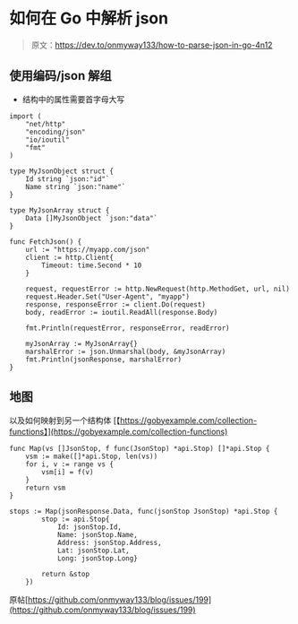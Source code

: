 # 如何在 Go 中解析 json

> 原文：<https://dev.to/onmyway133/how-to-parse-json-in-go-4n12>

## 使用编码/json 解组

*   结构中的属性需要首字母大写

```
import (
    "net/http"
    "encoding/json"
    "io/ioutil"
    "fmt"
)

type MyJsonObject struct {
    Id string `json:"id"`
    Name string `json:"name"`
}

type MyJsonArray struct {
    Data []MyJsonObject `json:"data"`
}

func FetchJson() {
    url := "https://myapp.com/json"
    client := http.Client{
        Timeout: time.Second * 10
    }

    request, requestError := http.NewRequest(http.MethodGet, url, nil)
    request.Header.Set("User-Agent", "myapp")
    response, responseError := client.Do(request)
    body, readError := ioutil.ReadAll(response.Body)

    fmt.Println(requestError, responseError, readError)

    myJsonArray := MyJsonArray{}
    marshalError := json.Unmarshal(body, &myJsonArray)
    fmt.Println(jsonResponse, marshalError) 
} 
```

## 地图

以及如何映射到另一个结构体
[【https://gobyexample.com/collection-functions】](https://gobyexample.com/collection-functions)

```
func Map(vs []JsonStop, f func(JsonStop) *api.Stop) []*api.Stop {
    vsm := make([]*api.Stop, len(vs))
    for i, v := range vs {
        vsm[i] = f(v)
    }
    return vsm
}

stops := Map(jsonResponse.Data, func(jsonStop JsonStop) *api.Stop {
        stop := api.Stop{
            Id: jsonStop.Id, 
            Name: jsonStop.Name,
            Address: jsonStop.Address,
            Lat: jsonStop.Lat,
            Long: jsonStop.Long}

        return &stop
    }) 
```

原帖[https://github.com/onmyway133/blog/issues/199](https://github.com/onmyway133/blog/issues/199)